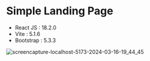 # Simple Landing Page

- React JS : 18.2.0
- Vite : 5.1.6
- Bootstrap : 5.3.3

![screencapture-localhost-5173-2024-03-16-19_44_45](https://github.com/rname97/react_js_project/assets/47927755/2368aa1e-82f3-4427-b9ab-02a97418b033)
